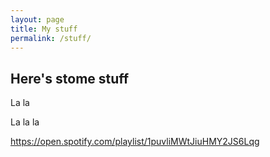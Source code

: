 ```yaml
---
layout: page
title: My stuff
permalink: /stuff/
---
```


## Here's stome stuff

La la


La la la


https://open.spotify.com/playlist/1puvliMWtJiuHMY2JS6Lqg